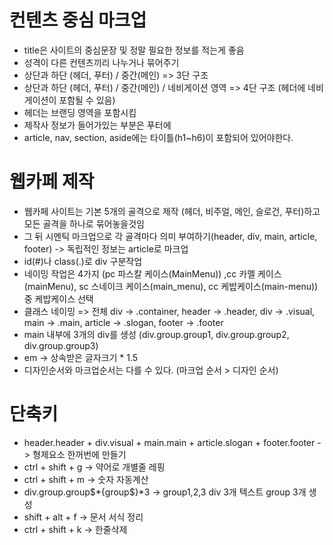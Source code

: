 # 컨텐츠 중심 마크업
* title은 사이트의 중심문장 및 정말 필요한 정보를 적는게 좋음
* 성격이 다른 컨텐츠끼리 나누거나 묶어주기
* 상단과 하단 (헤더, 푸터) / 중간(메인) => 3단 구조
* 상단과 하단 (헤더, 푸터) / 중간(메인) / 네비게이션 영역 => 4단 구조 (헤더에 네비게이션이 포함될 수 있음)
* 헤더는 브랜딩 영역을 포함시킴
* 제작사 정보가 들어가있는 부분은 푸터에
* article, nav, section, aside에는 타이틀(h1~h6)이 포함되어 있어야한다. 

# 웹카페 제작
* 웹카페 사이트는 기본 5개의 골격으로 제작 (헤더, 비주얼, 메인, 슬로건, 푸터)하고 모든 골격을 하나로 묶어놓을것임 
* 그 뒤 시멘틱 마크업으로 각 골격마다 의미 부여하기(header, div, main, article, footer) -> 독립적인 정보는 article로 마크업
* id(#)나 class(.)로 div 구분작업 
* 네이밍 작업은 4가지 (pc 파스칼 케이스(MainMenu)) ,cc 카멜 케이스(mainMenu), sc 스네이크 케이스(main_menu), cc 케밥케이스(main-menu))중 케밥케이스 선택
* 클래스 네이밍 => 전체 div -> .container, header -> .header, div -> .visual, main -> .main, article -> .slogan, footer -> .footer
* main 내부에 3개의 div를 생성 (div.group.group1, div.group.group2, div.group.group3)
* em -> 상속받은 글자크기 * 1.5
* 디자인순서와 마크업순서는 다를 수 있다. (마크업 순서 > 디자인 순서)

# 단축키
* header.header + div.visual + main.main + article.slogan + footer.footer -> 형제요소 한꺼번에 만들기
* ctrl + shift + g -> 약어로 개별줄 레핑
* ctrl + shift + m -> 숫자 자동계산
* div.group.group$*{group$}*3 -> group1,2,3 div 3개 텍스트 group 3개 생성
* shift + alt + f -> 문서 서식 정리
* ctrl + shift + k -> 한줄삭제 



